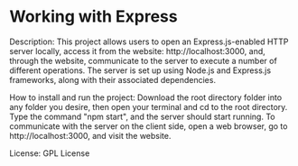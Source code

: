 # Working with Express

Description: This project allows users to open an Express.js-enabled HTTP server locally, access it from the website: http://localhost:3000, and, through the website, communicate to the server to execute a number of different operations. The server is set up using Node.js and Express.js frameworks, along with their associated dependencies. 

How to install and run the project: Download the root directory folder into any folder you desire, then open your terminal and cd to the root directory. Type the command "npm start", and the server should start running. To communicate with the server on the client side, open a web browser, go to http://localhost:3000, and visit the website.

License: GPL License
